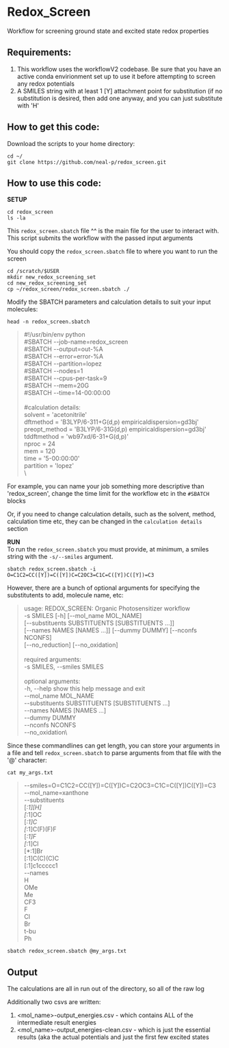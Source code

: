 # Redox_Screen
Workflow for screening ground state and excited state redox properties

## Requirements:
  1. This workflow uses the workflowV2 codebase. Be sure that you have an active conda envirionment set up to use it before attempting to screen any redox potentials
  2. A SMILES string with at least 1 [Y] attachment point for substitution (if no substitution is desired, then add one anyway, and you can just substitute with 'H'

## How to get this code:
Download the scripts to your home directory:
```
cd ~/
git clone https://github.com/neal-p/redox_screen.git
```

## How to use this code:

**SETUP**
```
cd redox_screen
ls -la
```
This `redox_screen.sbatch` file ^^ is the main file for the user to interact with. This script submits the workflow with the passed input arguments

You should copy the `redox_screen.sbatch` file to where you want to run the screen

```
cd /scratch/$USER
mkdir new_redox_screening_set
cd new_redox_screening_set
cp ~/redox_screen/redox_screen.sbatch ./
```

Modify the SBATCH parameters and calculation details to suit your input molecules:

`head -n redox_screen.sbatch`

>#!/usr/bin/env python\
>#SBATCH --job-name=redox_screen\
>#SBATCH --output=out-%A\
>#SBATCH --error=error-%A\
>#SBATCH --partition=lopez\
>#SBATCH --nodes=1\
>#SBATCH --cpus-per-task=9\
>#SBATCH --mem=20G\
>#SBATCH --time=14-00:00:00\
>\
>#calculation details:\
>solvent = 'acetonitrile'\
>dftmethod = 'B3LYP/6-311+G(d,p) empiricaldispersion=gd3bj'\
>preopt_method = 'B3LYP/6-31G(d,p) empiricaldispersion=gd3bj'\
>tddftmethod = 'wb97xd/6-31+G(d,p)'\
>nproc = 24\
>mem = 120\
>time = '5-00:00:00'\
>partition = 'lopez'\
>\

For example, you can name your job something more descriptive than 'redox_screen', change the time limit for the workflow etc in the `#SBATCH` blocks

Or, if you need to change calculation details, such as the solvent, method, calculation time etc, they can be changed in the `calculation details` section

**RUN**\
To run the `redox_screen.sbatch` you must provide, at minimum, a smiles string with the `-s/--smiles`  argument. 

`sbatch redox_screen.sbatch -i O=C1C2=CC([Y])=C([Y])C=C2OC3=C1C=C([Y])C([Y])=C3`

However, there are a bunch of optional arguments for specifying the substitutents to add, molecule name, etc:

>usage: REDOX_SCREEN: Organic Photosensitizer workflow \
>       -s SMILES [-h] [--mol_name MOL_NAME]\
>       [--substituents SUBSTITUENTS [SUBSTITUENTS ...]]\
>       [--names NAMES [NAMES ...]] [--dummy DUMMY] [--nconfs NCONFS]\
>       [--no_reduction] [--no_oxidation]\
>       \
>required arguments:\
>  -s SMILES, --smiles SMILES\
> \
>optional arguments:\
>  -h, --help            show this help message and exit \
>  --mol_name MOL_NAME \
>  --substituents SUBSTITUENTS [SUBSTITUENTS ...]\
>  --names NAMES [NAMES ...]\
>  --dummy DUMMY\
>  --nconfs NCONFS\
>  --no_oxidation\


Since these commandlines can get length, you can store your arguments in a file and tell `redox_screen.sbatch` to parse arguments from that file with the '@' character:

```cat my_args.txt```
>--smiles=O=C1C2=CC([Y])=C([Y])C=C2OC3=C1C=C([Y])C([Y])=C3 \
>--mol_name=xanthone\
>--substituents\
>[*:1][H]\
>[*:1]OC\
>[*:1]C\
>[*:1]C(F)(F)F\
>[*:1]F\
>[*:1]Cl\
>[*:1]Br\
>[:1]C(C)(C)C\
>[:1]c1ccccc1\
>--names\
>H\
>OMe\
>Me\
>CF3\
>F\
>Cl\
>Br\
>t-bu\
>Ph


`sbatch redox_screen.sbatch @my_args.txt`

## Output
The calculations are all in run out of the directory, so all of the raw log 

Additionally two csvs are written:
  1. <mol_name>-output_energies.csv - which contains ALL of the intermediate result energies
  2. <mol_name>-output_energies-clean.csv - which is just the essential results (aka the actual potentials and just the first few excited states

 
